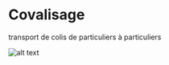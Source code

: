 # Covalisage
transport de colis de particuliers à particuliers 

![alt text](https://i.ibb.co/vXQ3kbh/1.png)
